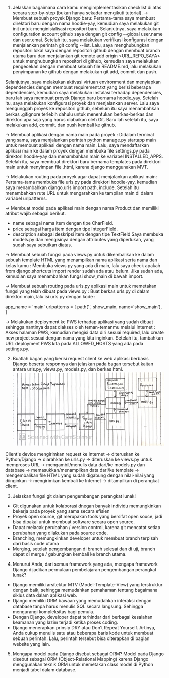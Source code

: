 1. Jelaskan bagaimana cara kamu mengimplementasikan checklist di atas secara step-by-step (bukan hanya sekadar mengikuti tutorial).
-> Membuat sebuah proyek Django baru:
Pertama-tama saya membuat direktori baru dengan nama hoodie-yay, kemudian saya melakukan git init untuk menginisialisasi repositori baru. Selanjutnya, saya melakukan configuration account github saya dengan git config --global user.name dan user.emai. Setelah itu, saya melakukan verifikasi konfigurasi dengan menjalankan perintah git config --list. Lalu, saya menghubungkan repositori lokal saya dengan repositori github dengan membuat branch utama baru dan menjalankan git remote add origin <URL_REPO_SAYA> untuk menghubungkan repositori di github, kemudian saya melakukan pengecekan dengan membuat sebuah file README.md, lalu melakukan penyimpanan ke github dengan melakukan git add, commit dan push. 

Selanjutnya, saya melakukan aktivasi virtuan environment dan menyiapkan dependencies dengan membuat requirement.txt yang berisi beberapa dependencies, kemudian saya melakukan instalasi terhadap dependencies, baru lah saya membuat proyek Django baru bernama hoodie_yay. Setelah itu, saya melakukan konfigurasi proyek dan menjalankan server. Lalu saya mengunggah proyek ke repositori github, sebelum itu saya menambahkan berkas .gitignore terlebih dahulu untuk menentukan berkas-berkas dan direktori apa saja yang harus diabaikan oleh Git. Baru lah setelah itu, saya melakukan add, commit, dan push kembali ke github.

-> Membuat aplikasi dengan nama main pada proyek : 
Didalam terminal yang sama, saya menjalankan perintah python manage.py startapp main untuk membuat aplikasi dengan nama main. Lalu, saya mendaftarkan aplikasi main ke dalam proyek dengan membuka file settings.py pada direktori hoodie-yay dan menambahkan main ke variabel INSTALLED_APPS. Setelah itu, saya membuat direktori baru bernama templates pada direktori main untuk menyimpan file .html, karena django menggunakan MVT. 

-> Melakukan routing pada proyek agar dapat menjalankan aplikasi main: 
Pertama-tama membuka file urls.py pada direktori hoodie-yay, kemudian saya menambahkan django.urls import path, include. Setelah itu menambahkan rute URL untuk mengarahkan ke tampilan main di dalam variabel urlpatterns.

-> Membuat model pada aplikasi main dengan nama Product dan memiliki atribut wajib sebagai berikut.
- name sebagai nama item dengan tipe CharField.
- price sebagai harga item dengan tipe IntegerField.
- description sebagai deskripsi item dengan tipe TextField
Saya membuka models.py dan mengisinya dengan attributes yang diperlukan, yang sudah saya sebutkan diatas. 

-> Membuat sebuah fungsi pada views.py untuk dikembalikan ke dalam sebuah template HTML yang menampilkan nama aplikasi serta nama dan kelas kamu :
Membuka views.py yang ada di main, lalu saya check apakah from django.shortcuts import render sudah ada atau belum. Jika sudah ada, kemudian saya menambahkan fungsi show_main di bawah import.

-> Membuat sebuah routing pada urls.py aplikasi main untuk memetakan fungsi yang telah dibuat pada views.py :
Buat berkas urls.py di dalam direktori main, lalu isi urls.py dengan kode :

app_name = 'main'
urlpatterns = [
    path('', show_main, name='show_main'),
]

-> Melakukan deployment ke PWS terhadap aplikasi yang sudah dibuat sehingga nantinya dapat diakses oleh teman-temanmu melalui Internet : 
Akses halaman PWS, kemudian mengisi data diri sesuai required, lalu create new project sesuai dengan nama yang kita inginkan. Setelah itu, tambahkan URL deployment PWS kita pada ALLOWED_HOSTS yang ada pada settings.py. 

2. Buatlah bagan yang berisi request client ke web aplikasi berbasis Django beserta responnya dan jelaskan pada bagan tersebut kaitan antara urls.py, views.py, models.py, dan berkas html.
![](https://github.com/indahcahyaaa/hoodie-yay/blob/main/No2BaganPBP.JPG)

Client's device mengirimkan request ke Internet -> diteruskan ke Python/Django -> diarahkan ke urls.py -> diteruskan ke views.py untuk memproses URL -> mengambil/menulis data dari/ke models.py dan database -> memasukkan/menampilkan data dari/ke template -> mengembalikan file HTML yang sudah digabung dengan nilai-nilai yang diinginkan -> mengirimkan kembali ke Internet -> ditampilkan di perangkat client.

3. Jelaskan fungsi git dalam pengembangan perangkat lunak!
- Git digunakan untuk kolaborasi dnegan banyak individu memungkinkan bekerja pada proyek yang sama secara efisien 
- Proyek open source, git merupakan tools yang bersifat open souce, jadi bisa dipakai untuk membuat software secara open source.
- Dapat melacak perubahan / version control, karena git mencatat setiap perubahan yang dilakukan pada source code. 
- Branching, memungkinkan developer untuk membuat branch terpisah dari basis code utama
- Merging, setelah pengembangan di branch selesai dan di uji, branch dapat di merge / gabungkan kembali ke branch utama. 

4. Menurut Anda, dari semua framework yang ada, mengapa framework Django dijadikan permulaan pembelajaran pengembangan perangkat lunak?
- Django memiliki arsitektur MTV (Model-Template-View) yang terstruktur dengan baik, sehingga memudahkan pemahaman tentang bagaimana siklus data dalam aplikasi web.
- Django memiliki ORM bawaan yang memudahkan interaksi dengan database tanpa harus menulis SQL secara langsung. Sehingga mengurangi kompleksitas bagi pemula.
- Dengan Django, developer dapat terhindar dari berbagai kesalahan keamanan yang lazim terjadi ketika proses coding.
- Django menerapkan prinsip DRY atau Don’t Repeat Yourself. Artinya, Anda cukup menulis satu atau beberapa baris kode untuk membuat sebuah perintah. Lalu, perintah tersebut bisa diterapkan di bagian website yang lain.

5. Mengapa model pada Django disebut sebagai ORM?
Model pada Django disebut sebagai ORM (Object-Relational Mapping) karena Django menggunakan teknik ORM untuk memetakan class model di Python menjadi tabel dalam database. 